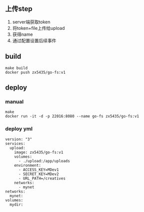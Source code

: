 ## 上传step

1. server端获取token
1. 将token+file上传给upload
1. 获得name
1. 通过配置设置后续事件

## build
```text
make build
docker push zx5435/go-fs:v1
```

## deploy

### manual
```text
make
docker run -it -d -p 22016:8080 --name go-fs zx5435/go-fs:v1
```

### deploy yml
```text
version: "3"
services:
  upload:
    image: zx5435/go-fs:v1
    volumes:
      - ./upload:/app/uploads
    environment:
      - ACCESS_KEY=MDev1
      - SECRET_KEY=MDev2
      - URL_PATH=/creatives
    networks:
      - mynet
networks:
  mynet:
volumes:
  mydir:
```
